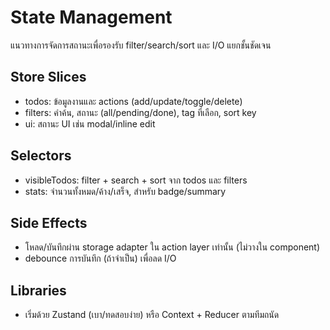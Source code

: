 # State Management

แนวทางการจัดการสถานะเพื่อรองรับ filter/search/sort และ I/O แยกชั้นชัดเจน

## Store Slices
- todos: ข้อมูลงานและ actions (add/update/toggle/delete)
- filters: คำค้น, สถานะ (all/pending/done), tag ที่เลือก, sort key
- ui: สถานะ UI เช่น modal/inline edit

## Selectors
- visibleTodos: filter + search + sort จาก todos และ filters
- stats: จำนวนทั้งหมด/ค้าง/เสร็จ, สำหรับ badge/summary

## Side Effects
- โหลด/บันทึกผ่าน storage adapter ใน action layer เท่านั้น (ไม่วางใน component)
- debounce การบันทึก (ถ้าจำเป็น) เพื่อลด I/O

## Libraries
- เริ่มด้วย Zustand (เบา/ทดสอบง่าย) หรือ Context + Reducer ตามทีมถนัด

